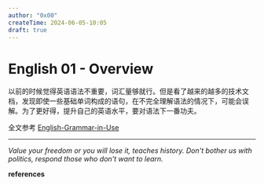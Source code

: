 ```yaml
---
author: "0x00"
createTime: 2024-06-05-10:05
draft: true
---
```


# English 01 - Overview

以前的时候觉得英语语法不重要，词汇量够就行。但是看了越来的越多的技术文档，发现即使一些基础单词构成的语句，在不完全理解语法的情况下，可能会误解。为了更好得，提升自己的英语水平，要对语法下一番功夫。

全文参考 [English-Grammar-in-Use](../../../Books/General/English-Grammar-in-Use.pdf)

---
*Value your freedom or you will lose it, teaches history. Don't bother us with politics, respond those who don't want to learn.*

**references**




